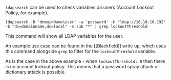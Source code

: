 `ldapsearch` can be used to check variables on users (Account Lockout Policy, for example).

```
ldapsearch -D 'domainName\user' -w 'password' -H "ldap://10.10.10.192" -b "dc=domainname,dc=local" -s sub "*" | grep lockoutThreshold
```

This command will show all LDAP variables for the user.

An example use case can be found in the [[Blackfield]] write up, which uses this command alongside `grep` to filter for the `lockoutThreshold` variable.

As is the case in the above example - when `lockoutThreshold: 0` then there is no account lockout policy. This means that a password spray attack or dictionary attack is possible.
